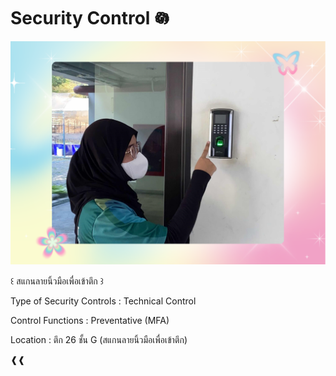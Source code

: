 # Security Control 𖡎   
![B.png](./img/s_control.png) 

꒰ สแกนลายนิ้วมือเพื่อเข้าตึก ꒱

Type of Security Controls : Technical Control

Control Functions : Preventative (MFA)

Location : ตึก 26 ชั้น G (สแกนลายนิ้วมือเพื่อเข้าตึก)

 ❰❰ 
